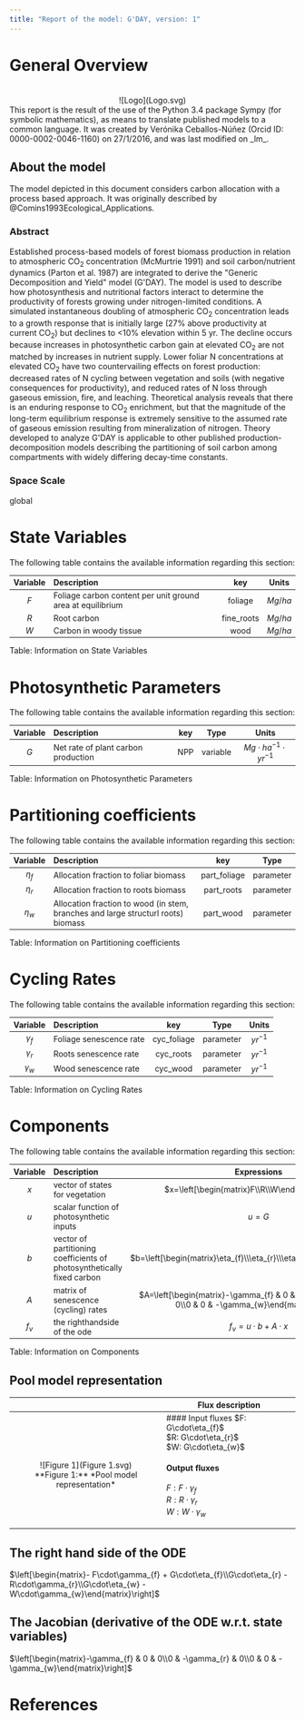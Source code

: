 ```yaml
---
title: "Report of the model: G'DAY, version: 1"
---
```


# General Overview

<br>
<center>
![Logo](Logo.svg)
</center>
This report is the result of the use of the Python 3.4 package Sympy (for symbolic mathematics), as means to translate published models to a common language. It was created by Verónika Ceballos-Núñez (Orcid ID: 0000-0002-0046-1160) on 27/1/2016, and was last modified on _lm_.

## About the model
The model depicted in this document considers carbon allocation with a process based approach. It was originally described by @Comins1993Ecological_Applications.  

### Abstract
Established process-based models of forest biomass production in relation to atmospheric CO$_2$ concentration (McMurtrie 1991) and soil carbon/nutrient dynamics (Parton et al. 1987) are integrated to derive the "Generic Decomposition and Yield" model (G'DAY). The model is used to describe how photosynthesis and nutritional factors interact to determine the productivity of forests growing under nitrogen-limited conditions. A simulated instantaneous doubling of atmospheric CO$_2$ concentration leads to a growth response that is initially large (27% above productivity at current CO$_2$) but declines to <10% elevation within 5 yr. The decline occurs because increases in photosynthetic carbon gain at elevated CO$_2$ are not matched by increases in nutrient supply. Lower foliar N concentrations at elevated CO$_2$ have two countervailing effects on forest production: decreased rates of N cycling between vegetation and soils (with negative consequences for productivity), and reduced rates of N loss through gaseous emission, fire, and leaching. Theoretical analysis reveals that there is an enduring response to CO$_2$ enrichment, but that the magnitude of the long-term equilibrium response is extremely sensitive to the assumed rate of gaseous emission resulting from mineralization of nitrogen. Theory developed to analyze G'DAY is applicable to other published production-decomposition models describing the partitioning of soil carbon among compartments with widely differing decay-time constants.

### Space Scale
global

# State Variables
The following table contains the available information regarding this section:

Variable|Description|key|Units
:-----:|:-----|:-----:|:-----:
$F$|Foliage carbon content per unit ground area at equilibrium|foliage|$Mg/ha$
$R$|Root carbon|fine_roots|$Mg/ha$
$W$|Carbon in woody tissue|wood|$Mg/ha$

Table: Information on State Variables

# Photosynthetic Parameters
The following table contains the available information regarding this section:

Variable|Description|key|Type|Units
:-----:|:-----|:-----:|:-----:|:-----:
$G$|Net rate of plant carbon production|NPP|variable|$Mg\cdot ha^{-1}\cdot yr^{-1}$

Table: Information on Photosynthetic Parameters

# Partitioning coefficients
The following table contains the available information regarding this section:

Variable|Description|key|Type
:-----:|:-----|:-----:|:-----:
$\eta_{f}$|Allocation fraction to foliar biomass|part_foliage|parameter
$\eta_{r}$|Allocation fraction to roots biomass|part_roots|parameter
$\eta_{w}$|Allocation fraction to wood (in stem, branches and large structurl roots) biomass|part_wood|parameter

Table: Information on Partitioning coefficients

# Cycling Rates
The following table contains the available information regarding this section:

Variable|Description|key|Type|Units
:-----:|:-----|:-----:|:-----:|:-----:
$\gamma_{f}$|Foliage senescence rate|cyc_foliage|parameter|$yr^{-1}$
$\gamma_{r}$|Roots senescence rate|cyc_roots|parameter|$yr^{-1}$
$\gamma_{w}$|Wood senescence rate|cyc_wood|parameter|$yr^{-1}$

Table: Information on Cycling Rates

# Components
The following table contains the available information regarding this section:

Variable|Description|Expressions|key
:-----:|:-----|:-----:|:-----:
$x$|vector of states for vegetation|$x=\left[\begin{matrix}F\\R\\W\end{matrix}\right]$|state_vector
$u$|scalar function of photosynthetic inputs|$u=G$|scalar_func_phot
$b$|vector of partitioning coefficients of photosynthetically fixed carbon|$b=\left[\begin{matrix}\eta_{f}\\\eta_{r}\\\eta_{w}\end{matrix}\right]$|part_coeff
$A$|matrix of senescence (cycling) rates|$A=\left[\begin{matrix}-\gamma_{f} & 0 & 0\\0 & -\gamma_{r} & 0\\0 & 0 & -\gamma_{w}\end{matrix}\right]$|cyc_matrix
$f_{v}$|the righthandside of the ode|$f_{v}=u\cdot b+A\cdot x$|state_vector_derivative

Table: Information on Components


## Pool model representation
<table><thead><tr><th></th><th>Flux description</th></tr></thead><tbody><tr><td align=center, style='vertical-align: middle'>
<br>
<center>
![Figure 1](Figure 1.svg)<br>**Figure 1:** *Pool model representation*<br>
</center>
</td><td align=left style='vertical-align: middle'>
#### Input fluxes
$F: G\cdot\eta_{f}$ <br>$R: G\cdot\eta_{r}$ <br>$W: G\cdot\eta_{w}$ <br>

#### Output fluxes
$F: F\cdot\gamma_{f}$ <br>$R: R\cdot\gamma_{r}$ <br>$W: W\cdot\gamma_{w}$ <br></td></tr></tbody></table>
## The right hand side of the ODE
$\left[\begin{matrix}- F\cdot\gamma_{f} + G\cdot\eta_{f}\\G\cdot\eta_{r} - R\cdot\gamma_{r}\\G\cdot\eta_{w} - W\cdot\gamma_{w}\end{matrix}\right]$

## The Jacobian (derivative of the ODE w.r.t. state variables)
$\left[\begin{matrix}-\gamma_{f} & 0 & 0\\0 & -\gamma_{r} & 0\\0 & 0 & -\gamma_{w}\end{matrix}\right]$


# References

